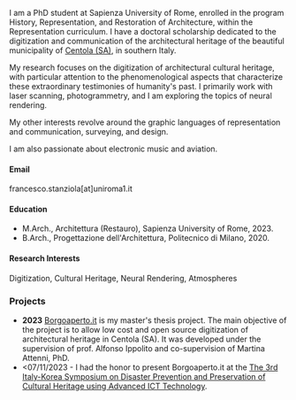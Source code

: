I am a PhD student at Sapienza University of Rome, enrolled in the program History, Representation, and Restoration of Architecture, within the Representation curriculum. I have a doctoral scholarship dedicated to the digitization and communication of the architectural heritage of the beautiful municipality of [Centola (SA)](https://www.comune.centola.sa.it/it-it/home), in southern Italy.

My research focuses on the digitization of architectural cultural heritage, with particular attention to the phenomenological aspects that characterize these extraordinary testimonies of humanity's past. I primarily work with laser scanning, photogrammetry, and I am exploring the topics of neural rendering.

My other interests revolve around the graphic languages of representation and communication, surveying, and design. 

I am also passionate about electronic music and aviation. 
#### Email
francesco.stanziola[at]uniroma1.it

#### Education
- M.Arch., Architettura (Restauro), Sapienza University of Rome, 2023. 
- B.Arch., Progettazione dell'Architettura, Politecnico di Milano, 2020.

#### Research Interests
Digitization, Cultural Heritage, Neural Rendering, Atmospheres

### Projects
- <strong>2023</strong> [Borgoaperto.it](https://borgoaperto.it/mediawiki/index.php/Pagina_principale) is my master's thesis project. The main objective of the project is to allow low cost and open source digitization of architectural heritage in Centola (SA).
It was developed under the supervision of prof. Alfonso Ippolito and co-supervision of Martina Attenni, PhD.<br />
- <07/11/2023 - I had the honor to present Borgoaperto.it at the [The 3rd Italy-Korea Symposium on Disaster Prevention and Preservation of Cultural Heritage using Advanced ICT Technology](https://www.eventi.enea.it/tutti-gli-eventi-enea/3rd-italy-korea-symposium.html).

